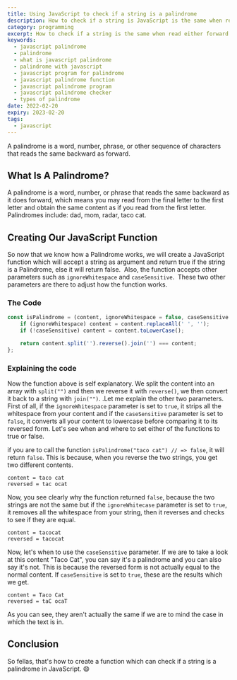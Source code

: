 ```yaml
---
title: Using JavaScript to check if a string is a palindrome
description: How to check if a string is JavaScript is the same when read backwards or forward
category: programming
excerpt: How to check if a string is the same when read either forward or backwards
keywords:
  - javascript palindrome
  - palindrome
  - what is javascript palindrome
  - palindrome with javascript
  - javascript program for palindrome
  - javascript palindrome function
  - javascript palindrome program
  - javascript palindrome checker
  - types of palindrome
date: 2022-02-20
expiry: 2023-02-20
tags:
  - javascript
---
```


A palindrome is a word, number, phrase, or other sequence of characters that reads the same backward as forward.

## What Is A Palindrome?

A palindrome is a word, number, or phrase that reads the same backward as it does forward, which means you may read from the final letter to the first letter and obtain the same content as if you read from the first letter. Palindromes include: dad, mom, radar, taco cat.

## Creating Our JavaScript Function

So now that we know how a Palindrome works, we will create a JavaScript function which will accept a string as argument and return true if the string is a Palindrome, else it will return false. 
Also, the function accepts other parameters such as `ignoreWhitespace` and `caseSensitive`. 
These two other parameters are there to adjust how the function works.

### The Code

```javascript
const isPalindrome = (content, ignoreWhitespace = false, caseSensitive = false) => {
	if (ignoreWhitespace) content = content.replaceAll(' ', '');
	if (!caseSensitive) content = content.toLowerCase();

	return content.split('').reverse().join('') === content;
};
```

### Explaining the code

Now the function above is self explanatory. We split the content into an array with `split("")` and then we reverse it with `reverse()`, we then convert it back to a string with `join("")`. .Let me explain the other two parameters. First of all, if the `ignoreWhitespace` parameter is set to `true`, it strips all the whitespace from your content and if the `caseSensitive` parameter is set to `false`, it converts all your content to lowercase before comparing it to its reversed form. Let's see when and where to set either of the functions to true or false.

if you are to call the function `isPalindrome("taco cat") // => false`, it will return `false`. This is because, when you reverse the two strings, you get two different contents.

```
content = taco cat
reversed = tac ocat
```

Now, you see clearly why the function returned `false`, because the two strings are not the same but if the `ignoreWhitecase` parameter is set to `true`, it removes all the whitespace from your string, then it reverses and checks to see if they are equal.

```
content = tacocat
reversed = tacocat
```

Now, let's when to use the `caseSensitive` parameter. If we are to take a look at this content "Taco Cat", you can say it's a palindrome and you can also say it's not. This is because the reversed form is not actually equal to the normal content. If `caseSensitive` is set to `true`, these are the results which we get.

```
content = Taco Cat
reversed = taC ocaT
```

As you can see, they aren't actually the same if we are to mind the case in which the text is in.

## Conclusion

So fellas, that's how to create a function which can check if a string is a palindrome in JavaScript.
:smile:
